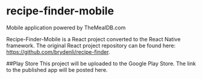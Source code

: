 # recipe-finder-mobile
Mobile application powered by TheMealDB.com

Recipe-Finder-Mobile is a React project converted to the React Native framework. The original React project repository can be found here: https://github.com/brydenli/recipe-finder.

##Play Store
This project will be uploaded to the Google Play Store. The link to the published app will be posted here.
